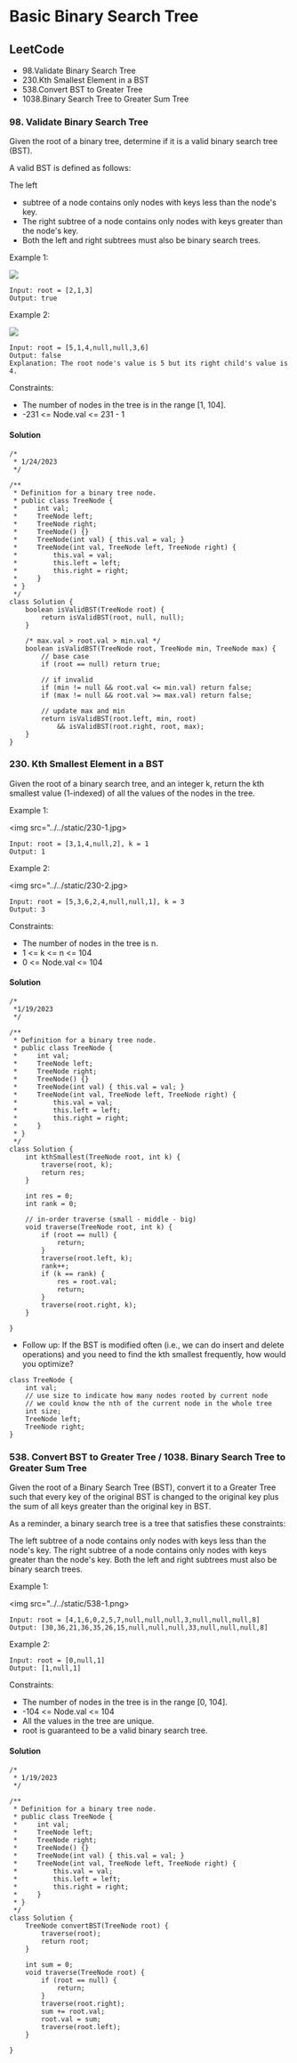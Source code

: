 # Basic Binary Search Tree

## LeetCode
- 98.Validate Binary Search Tree
- 230.Kth Smallest Element in a BST
- 538.Convert BST to Greater Tree
- 1038.Binary Search Tree to Greater Sum Tree


### 98. Validate Binary Search Tree
Given the root of a binary tree, determine if it is a valid binary search tree (BST).

A valid BST is defined as follows:

The left 
- subtree of a node contains only nodes with keys less than the node's key.
- The right subtree of a node contains only nodes with keys greater than the node's key.
- Both the left and right subtrees must also be binary search trees.
 

Example 1:

<img src="../../static/98-1.jpg">

```
Input: root = [2,1,3]
Output: true
```

Example 2:

<img src="../../static/98-2.jpg">

```
Input: root = [5,1,4,null,null,3,6]
Output: false
Explanation: The root node's value is 5 but its right child's value is 4.
```

Constraints:
- The number of nodes in the tree is in the range [1, 104].
- -231 <= Node.val <= 231 - 1

#### Solution
```
/*
 * 1/24/2023
 */
 
/**
 * Definition for a binary tree node.
 * public class TreeNode {
 *     int val;
 *     TreeNode left;
 *     TreeNode right;
 *     TreeNode() {}
 *     TreeNode(int val) { this.val = val; }
 *     TreeNode(int val, TreeNode left, TreeNode right) {
 *         this.val = val;
 *         this.left = left;
 *         this.right = right;
 *     }
 * }
 */
class Solution {
    boolean isValidBST(TreeNode root) {
        return isValidBST(root, null, null);
    }

    /* max.val > root.val > min.val */
    boolean isValidBST(TreeNode root, TreeNode min, TreeNode max) {
        // base case
        if (root == null) return true;

        // if invalid
        if (min != null && root.val <= min.val) return false;
        if (max != null && root.val >= max.val) return false;

        // update max and min
        return isValidBST(root.left, min, root) 
            && isValidBST(root.right, root, max);
    }
}
```

### 230. Kth Smallest Element in a BST

Given the root of a binary search tree, and an integer k, return the kth smallest value (1-indexed) of all the values of the nodes in the tree.


Example 1:

<img src="../../static/230-1.jpg>

```
Input: root = [3,1,4,null,2], k = 1
Output: 1
```


Example 2:

<img src="../../static/230-2.jpg>

```
Input: root = [5,3,6,2,4,null,null,1], k = 3
Output: 3
```

Constraints:

- The number of nodes in the tree is n.
- 1 <= k <= n <= 104
- 0 <= Node.val <= 104
 
#### Solution
```
/*
 *1/19/2023
 */

/**
 * Definition for a binary tree node.
 * public class TreeNode {
 *     int val;
 *     TreeNode left;
 *     TreeNode right;
 *     TreeNode() {}
 *     TreeNode(int val) { this.val = val; }
 *     TreeNode(int val, TreeNode left, TreeNode right) {
 *         this.val = val;
 *         this.left = left;
 *         this.right = right;
 *     }
 * }
 */
class Solution {
    int kthSmallest(TreeNode root, int k) {
        traverse(root, k);
        return res;
    }

    int res = 0;
    int rank = 0;

    // in-order traverse (small - middle - big)
    void traverse(TreeNode root, int k) {
        if (root == null) {
            return;
        }
        traverse(root.left, k);
        rank++;
        if (k == rank) {
            res = root.val;
            return;
        }
        traverse(root.right, k);
    }

}
```

- Follow up: If the BST is modified often (i.e., we can do insert and delete operations) and you need to find the kth smallest frequently, how would you optimize?

```
class TreeNode {
    int val;
    // use size to indicate how many nodes rooted by current node
    // we could know the nth of the current node in the whole tree
    int size;
    TreeNode left;
    TreeNode right;
}
```

### 538. Convert BST to Greater Tree / 1038. Binary Search Tree to Greater Sum Tree

Given the root of a Binary Search Tree (BST), convert it to a Greater Tree such that every key of the original BST is changed to the original key plus the sum of all keys greater than the original key in BST.

As a reminder, a binary search tree is a tree that satisfies these constraints:

The left subtree of a node contains only nodes with keys less than the node's key.
The right subtree of a node contains only nodes with keys greater than the node's key.
Both the left and right subtrees must also be binary search trees.
 

Example 1:

<img src="../../static/538-1.png>

```
Input: root = [4,1,6,0,2,5,7,null,null,null,3,null,null,null,8]
Output: [30,36,21,36,35,26,15,null,null,null,33,null,null,null,8]
```

Example 2:

```
Input: root = [0,null,1]
Output: [1,null,1]
``` 

Constraints:

- The number of nodes in the tree is in the range [0, 104].
- -104 <= Node.val <= 104
- All the values in the tree are unique.
- root is guaranteed to be a valid binary search tree.

#### Solution
```
/*
 * 1/19/2023
 */

/**
 * Definition for a binary tree node.
 * public class TreeNode {
 *     int val;
 *     TreeNode left;
 *     TreeNode right;
 *     TreeNode() {}
 *     TreeNode(int val) { this.val = val; }
 *     TreeNode(int val, TreeNode left, TreeNode right) {
 *         this.val = val;
 *         this.left = left;
 *         this.right = right;
 *     }
 * }
 */
class Solution {
    TreeNode convertBST(TreeNode root) {
        traverse(root);
        return root;
    }

    int sum = 0;
    void traverse(TreeNode root) {
        if (root == null) {
            return;
        }
        traverse(root.right);
        sum += root.val;
        root.val = sum;
        traverse(root.left);
    }

}
```